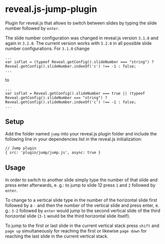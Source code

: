 # reveal.js-jump-plugin

Plugin for reveal.js that allows to switch between slides by typing the slide number followed by `enter`.

The slide number configuration was changed in reveal.js version `3.1.0` and again in `3.2.0`. The current version works with `3.2.0` in all possible slide number configurations. For `3.1.0` change

```
...
var isFlat = (typeof Reveal.getConfig().slideNumber === "string") ? Reveal.getConfig().slideNumber.indexOf('c') !== -1 : false;
...
```

to

```
...
var isFlat = Reveal.getConfig().slideNumber === true || (typeof Reveal.getConfig().slideNumber === "string") ? Reveal.getConfig().slideNumber.indexOf('c') !== -1 : false;
...
```

## Setup

Add the folder named `jump` into your reveal.js plugin folder and include the following line in your dependencies list in the reveal.js initialization:

```
// Jump plugin
{ src: 'plugin/jump/jump.js', async: true }
```

## Usage

In order to switch to another slide simply type the number of that slide and press enter afterwards, e. g.: to jump to slide 12 press `1` and `2` followed by `enter`.

To change to a vertical slide type in the number of the horizontal slide first followed by a `-` and then the number of the vertical slide and press enter, e. g.: `3-2` followed by `enter` would jump to the second vertical slide of the third horizontal slide (`3-1` would be the third horizontal slide itself).

To jump to the first or last slide in the current vertical stack press `shift` and `page up` simultaneously for reaching the first or likewise `page down` for reaching the last slide in the current vertical stack.

